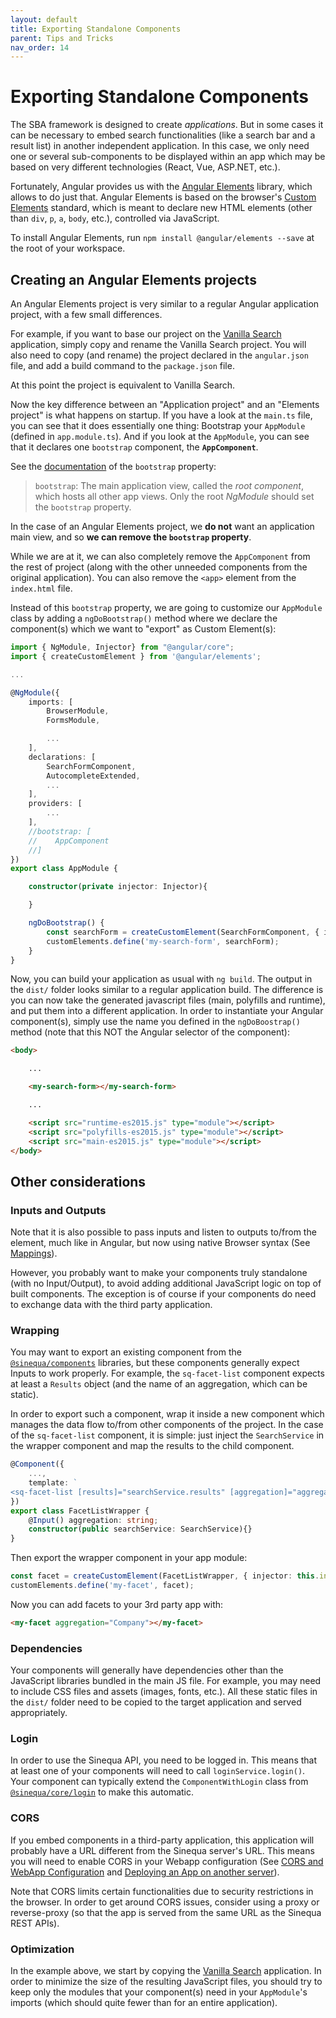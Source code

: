 ```yaml
---
layout: default
title: Exporting Standalone Components
parent: Tips and Tricks
nav_order: 14
---
```


# Exporting Standalone Components

The SBA framework is designed to create *applications*. But in some cases it can be necessary to embed search functionalities (like a search bar and a result list) in another independent application. In this case, we only need one or several sub-components to be displayed within an app which may be based on very different technologies (React, Vue, ASP.NET, etc.).

Fortunately, Angular provides us with the [Angular Elements](https://angular.io/guide/elements) library, which allows to do just that. Angular Elements is based on the browser's [Custom Elements](https://developer.mozilla.org/en-US/docs/Web/Web_Components/Using_custom_elements) standard, which is meant to declare new HTML elements (other than `div`, `p`, `a`, `body`, etc.), controlled via JavaScript.

To install Angular Elements, run `npm install @angular/elements --save` at the root of your workspace.

## Creating an Angular Elements projects

An Angular Elements project is very similar to a regular Angular application project, with a few small differences.

For example, if you want to base our project on the [Vanilla Search]({{site.baseurl}}modules/vanilla-search/vanilla-search.html) application, simply copy and rename the Vanilla Search project. You will also need to copy (and rename) the project declared in the `angular.json` file, and add a build command to the `package.json` file.

At this point the project is equivalent to Vanilla Search.

Now the key difference between an "Application project" and an "Elements project" is what happens on startup. If you have a look at the `main.ts` file, you can see that it does essentially one thing: Bootstrap your `AppModule` (defined in `app.module.ts`). And if you look at the `AppModule`, you can see that it declares one `bootstrap` component, the **`AppComponent`**.

See the [documentation](https://angular.io/guide/architecture-modules#ngmodule-metadata) of the `bootstrap` property:

> `bootstrap`: The main application view, called the *root component*, which hosts all other app views. Only the root *NgModule* should set the `bootstrap` property.

In the case of an Angular Elements project, we **do not** want an application main view, and so **we can remove the `bootstrap` property**.

While we are at it, we can also completely remove the `AppComponent` from the rest of project (along with the other unneeded components from the original application). You can also remove the `<app>` element from the `index.html` file.

Instead of this `bootstrap` property, we are going to customize our `AppModule` class by adding a `ngDoBootstrap()` method where we declare the component(s) which we want to "export" as Custom Element(s):

```ts
import { NgModule, Injector} from "@angular/core";
import { createCustomElement } from '@angular/elements';

...

@NgModule({
    imports: [
        BrowserModule,
        FormsModule,

        ...
    ],
    declarations: [
        SearchFormComponent,
        AutocompleteExtended,
        ...
    ],
    providers: [
        ...
    ],
    //bootstrap: [
    //    AppComponent
    //]
})
export class AppModule {

    constructor(private injector: Injector){

    }

    ngDoBootstrap() {
        const searchForm = createCustomElement(SearchFormComponent, { injector: this.injector });
        customElements.define('my-search-form', searchForm);
    }
}
```

Now, you can build your application as usual with `ng build`. The output in the `dist/` folder looks similar to a regular application build. The difference is you can now take the generated javascript files (main, polyfills and runtime), and put them into a different application. In order to instantiate your Angular component(s), simply use the name you defined in the `ngDoBoostrap()` method (note that this NOT the Angular selector of the component):

```html
<body>

    ...

    <my-search-form></my-search-form>

    ...

    <script src="runtime-es2015.js" type="module"></script>
    <script src="polyfills-es2015.js" type="module"></script>
    <script src="main-es2015.js" type="module"></script>
</body>
```

## Other considerations

### Inputs and Outputs

Note that it is also possible to pass inputs and listen to outputs to/from the element, much like in Angular, but now using native Browser syntax (See [Mappings](https://angular.io/guide/elements#mapping)).

However, you probably want to make your components truly standalone (with no Input/Output), to avoid adding additional JavaScript logic on top of built components. The exception is of course if your components do need to exchange data with the third party application.

### Wrapping

You may want to export an existing component from the [`@sinequa/components`]({{site.baseurl}}modules/components/components.html) libraries, but these components generally expect Inputs to work properly. For example, the `sq-facet-list` component expects at least a `Results` object (and the name of an aggregation, which can be static).

In order to export such a component, wrap it inside a new component which manages the data flow to/from other components of the project. In the case of the `sq-facet-list` component, it is simple: just inject the `SearchService` in the wrapper component and map the results to the child component.

```ts
@Component({
    ...,
    template: `
<sq-facet-list [results]="searchService.results" [aggregation]="aggregation"></sq-facet-list>`
})
export class FacetListWrapper {
    @Input() aggregation: string;
    constructor(public searchService: SearchService){}
}
```

Then export the wrapper component in your app module:

```ts
const facet = createCustomElement(FacetListWrapper, { injector: this.injector });
customElements.define('my-facet', facet);
```

Now you can add facets to your 3rd party app with:

```html
<my-facet aggregation="Company"></my-facet>
```

### Dependencies

Your components will generally have dependencies other than the JavaScript libraries bundled in the main JS file. For example, you may need to include CSS files and assets (images, fonts, etc.). All these static files in the `dist/` folder need to be copied to the target application and served appropriately.

### Login

In order to use the Sinequa API, you need to be logged in. This means that at least one of your components will need to call `loginService.login()`. Your component can typically extend the `ComponentWithLogin` class from [`@sinequa/core/login`]({{site.baseurl}}modules/core/login.html) to make this automatic.

### CORS

If you embed components in a third-party application, this application will probably have a URL different from the Sinequa server's URL. This means you will need to enable CORS in your Webapp configuration (See [CORS and WebApp Configuration]({{site.baseurl}}guides/2-server-config.html#cors-and-webapp-configuration) and [Deploying an App on another server]({{site.baseurl}}guides/3-development.html#deploying-an-app-on-another-server)).

Note that CORS limits certain functionalities due to security restrictions in the browser. In order to get around CORS issues, consider using a proxy or reverse-proxy (so that the app is served from the same URL as the Sinequa REST APIs).

### Optimization

In the example above, we start by copying the [Vanilla Search]({{site.baseurl}}modules/vanilla-search/vanilla-search.html) application. In order to minimize the size of the resulting JavaScript files, you should try to keep only the modules that your component(s) need in your `AppModule`'s imports (which should quite fewer than for an entire application).
